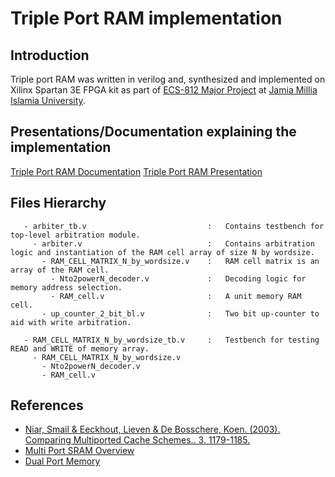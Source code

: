 # Triple Port RAM implementation

## Introduction
Triple port RAM was written in verilog and, synthesized and implemented on Xilinx Spartan 3E FPGA kit as part of [ECS-812 Major Project](https://www.jmi.ac.in/upload/menuupload/dece_btech_cbcs.pdf)
at [Jamia Millia Islamia University](https://www.jmi.ac.in/).

## Presentations/Documentation explaining the implementation
[Triple Port RAM Documentation](https://github.com/12562/Triple_port_RAM/blob/main/doc/Triple_Port_RAM.doc)
[Triple Port RAM Presentation](https://github.com/12562/Triple_port_RAM/blob/main/Triple%20port%20RAM.pdf)

## Files Hierarchy
```
   - arbiter_tb.v                           :   Contains testbench for top-level arbitration module.
     - arbiter.v                            :   Contains arbitration logic and instantiation of the RAM cell array of size N by wordsize.
       - RAM_CELL_MATRIX_N_by_wordsize.v    :   RAM cell matrix is an array of the RAM cell.
         - Nto2powerN_decoder.v             :   Decoding logic for memory address selection.
         - RAM_cell.v                       :   A unit memory RAM cell.
       - up_counter_2_bit_bl.v              :   Two bit up-counter to aid with write arbitration.
       
   - RAM_CELL_MATRIX_N_by_wordsize_tb.v     :   Testbench for testing READ and WRITE of memory array.
     - RAM_CELL_MATRIX_N_by_wordsize.v
       - Nto2powerN_decoder.v
       - RAM_cell.v
```

## References

   - [Niar, Smail & Eeckhout, Lieven & De Bosschere, Koen. (2003). Comparing Multiported Cache Schemes.. 3. 1179-1185.](https://github.com/12562/Triple_port_RAM/blob/main/doc/Multi%20port%20RAM/multi_port_cache.pdf)
   - [Multi Port SRAM Overview](https://github.com/12562/Triple_port_RAM/blob/main/doc/Multi%20port%20RAM/idt_first_manyport.ppt)
   - [Dual Port Memory](https://github.com/12562/Triple_port_RAM/blob/main/doc/Multi%20port%20RAM/DUAL-PORT%20MEMORY.pdf)
